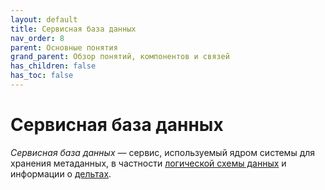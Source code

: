 ```yaml
---
layout: default
title: Сервисная база данных
nav_order: 8
parent: Основные понятия
grand_parent: Обзор понятий, компонентов и связей
has_children: false
has_toc: false
---
```


# Сервисная база данных

_Сервисная база данных_ — сервис, используемый ядром системы для хранения метаданных, 
в частности [логической схемы данных](../Логическая_схема_данных/Логическая_схема_данных.md) 
и информации о [дельтах](../Дельта/Дельта.md).